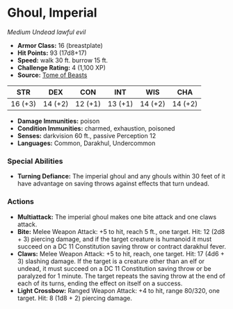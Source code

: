 # Ghoul, Imperial

*Medium* *Undead* *lawful evil*

- **Armor Class:** 16 (breastplate)
- **Hit Points:** 93 (17d8+17)
- **Speed:** walk 30 ft. burrow 15 ft.
- **Challenge Rating:** 4 (1,100 XP)
- **Source:** [Tome of Beasts](https://koboldpress.com/kpstore/product/tome-of-beasts-for-5th-edition-print/)

| STR | DEX | CON | INT | WIS | CHA |
| --- | --- | --- | --- | --- | --- |
| 16 (+3) | 14 (+2) | 12 (+1) | 13 (+1) | 14 (+2) | 14 (+2) |

- **Damage Immunities:** poison
- **Condition Immunities:** charmed, exhaustion, poisoned
- **Senses:** darkvision 60 ft., passive Perception 12
- **Languages:** Common, Darakhul, Undercommon
### Special Abilities
- **Turning Defiance:** The imperial ghoul and any ghouls within 30 feet of it have advantage on saving throws against effects that turn undead.
### Actions
- **Multiattack:** The imperial ghoul makes one bite attack and one claws attack.
- **Bite:** Melee Weapon Attack: +5 to hit, reach 5 ft., one target. Hit: 12 (2d8 + 3) piercing damage, and if the target creature is humanoid it must succeed on a DC 11 Constitution saving throw or contract darakhul fever.
- **Claws:** Melee Weapon Attack: +5 to hit, reach, one target. Hit: 17 (4d6 + 3) slashing damage. If the target is a creature other than an elf or undead, it must succeed on a DC 11 Constitution saving throw or be paralyzed for 1 minute. The target repeats the saving throw at the end of each of its turns, ending the effect on itself on a success.
- **Light Crossbow:** Ranged Weapon Attack: +4 to hit, range 80/320, one target. Hit: 8 (1d8 + 2) piercing damage.
